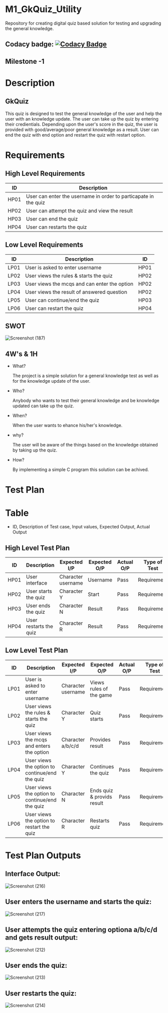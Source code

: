 # M1_GkQuiz_Utility
  Repository for creating digital quiz based solution for testing and upgrading the general knowledge.

## Codacy badge: [![Codacy Badge](https://app.codacy.com/project/badge/Grade/1320b521ea06494aa9544eb95bdddd69)](https://www.codacy.com/gh/OmkarChitragar/M1_GkQuiz_Utility/dashboard?utm_source=github.com&amp;utm_medium=referral&amp;utm_content=OmkarChitragar/M1_GkQuiz_Utility&amp;utm_campaign=Badge_Grade)

## Milestone -1
# Description

## GkQuiz

This quiz is designed to test the general knowledge of the user and help the user with an knowledge update. The user can take up 
the quiz by entering their credientials. Depending upon the user's score in the quiz, the user is provided with good/average/poor general 
knowledge as a result. User can end the quiz with end option and restart the quiz with restart option.

# Requirements

## High Level Requirements

| ID | Description  |
|----|-----------------------------------------------------------------|
|HP01| User can enter the username in order to particapate in the quiz |
|HP02| User can attempt the quiz and view the result |
|HP03| User can end the quiz |
|HP04| User can restarts the quiz |

## Low Level Requirements

| ID | Description  | ID |
|----|-------------------------------------------------|----|
|LP01| User is asked to enter username |HP01|
|LP02| User views the rules & starts the quiz |HP02|
|LP03| User views the mcqs and can enter the option |HP02|
|LP04| User views the result of answered question |HP02| 
|LP05| User can continue/end the quiz |HP03|
|LP06| User can restart the quiz |HP04|
  

## SWOT
![Screenshot (187)](https://user-images.githubusercontent.com/42509490/153286605-2b3fae1f-2164-4568-a48f-b2b75c0bda07.png)


## 4W's & 1H

* What?

  The project is a simple solution for a general knowledge test as well as for the knowledge update of the user.

* Who?

  Anybody who wants to test their general knowledge and be knowledge updated can take up the quiz.

* When?

  When the user wants to ehance his/her's knowledge.

* why?

  The user will be aware of the things based on the knowledge obtained by taking up the quiz.

* How?

  By implementing a simple C program this solution can be achived.
  
# Test Plan

# Table
* ID, Description of Test case, Input values, Expected Output, Actual Output

## High Level Test Plan

| ID | Description | Expected I/P | Expected O/P | Actual O/P | Type of Test |
|----|----------------------|-------------|-------------|-------------|--------------|
|HP01| User interface| Character username | Username | Pass| Requirement |
|HP02| User starts the quiz | Character Y | Start | Pass| Requirement |
|HP03| User ends the quiz | Character N | Result | Pass| Requirement |
|HP04| User restarts the quiz | Character R | Result | Pass| Requirement |

## Low Level Test Plan

| ID | Description | Expected I/P | Expected O/P| Actual O/P | Type of Test| ID |
|----|--------------------------|-------------|---------------|------|------------|----|
|LP01| User is asked to enter username | Character username | Views rules of the game | Pass | Requirement|HP01|
|LP02| User views the rules & starts the quiz | Character Y| Quiz starts | Pass | Requirement|HP02|
|LP03| User views the mcqs and enters the option | Character a/b/c/d | Provides result | Pass | Requirement|HP02|
|LP04| User views the option to continue/end the quiz | Character Y | Continues the quiz |Pass| Requirement|HP02| 
|LP05| User views the option to continue/end the quiz | Character N | Ends quiz & provids result | Pass | Requirement|HP03|
|LP06| User views the option to restart the quiz | Character R | Restarts quiz | Pass | Requirement |HP04|

# Test Plan Outputs
## Interface Output:
 
 ![Screenshot (216)](https://user-images.githubusercontent.com/42509490/153711501-1200e7af-e79c-42ba-ad1b-cf8bf65bbffd.png) 

## User enters the username and starts the quiz:

 ![Screenshot (217)](https://user-images.githubusercontent.com/42509490/153711526-3822287f-d92c-4935-84d9-d38d3ee92144.png)
 
## User attempts the quiz entering optiona a/b/c/d and gets result output:

 ![Screenshot (212)](https://user-images.githubusercontent.com/42509490/153711675-f219ac6e-7480-4ca7-aaf3-cd604294dca3.png)

## User ends the quiz:

 ![Screenshot (213)](https://user-images.githubusercontent.com/42509490/153711721-de262028-2f0c-4931-a4ba-98d02c51c065.png)

## User restarts the quiz:

 ![Screenshot (214)](https://user-images.githubusercontent.com/42509490/153711745-34990b79-02fd-4357-b6f3-0815fa8f5b07.png)

